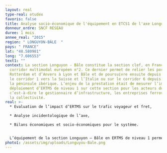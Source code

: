 ```yaml
---
layout: real
type-real: etudex
favoris: false
title: Analyse socio-économique de l'équipement en ETCS1 de l'axe Longuyon-Bâle
donneur_ordre: SNCF RESEAU
duree: 1 mois
annee_real: "2015"
region: " LONGUYON-BÂLE  "
pays: " FRANCE"
lat: "48.580981"
long: "7.606553"
text1: ""
context: La section Longuyon - Bâle constitue la section clef, en France, du
  corridor multimodal européen n°2. Ce dernier permet de relier les ports de
  Rotterdam et d’Anvers à Lyon et Bâle et de poursuivre ensuite depuis Bâle sur
  le corridor 1 vers la Suisse et l’Italie ou sur le corridor 6 depuis Lyon vers
  la péninsule ibérique. L’enjeu de la prestation était de mesurer l’impact du
  déploiement d’ERTMS de niveau 1 sur cette section pour les acteurs du projet,
  c’est-à-dire le gestionnaire d’infrastructure, les entreprises ferroviaires et
  la collectivité.
real: >-
  * Evaluation de l’impact d’ERTMS sur le trafic voyageur et fret,

  * Analyse incidentologique de l’axe,

  * Bilans économiques et socio-économiques pour le système.


  L’équipement de la section Longuyon – Bâle en ERTMS de niveau 1 permet d’homogénéiser les systèmes commandes sur le corridor n°2 et de **proposer un itinéraire alternatif aux circulations** qui empruntent le corridor n°1. Le bilan financier du projet est largement déficitaire du fait du maintien de la signalisation latérale. Toutefois, le report modal du trafic fret et l’amélioration de la régularité permettent d’équilibrer le bilan socio-économique du projet.
photo1: /assets/img/uploads/Longuyou-Bale.png
---
```

